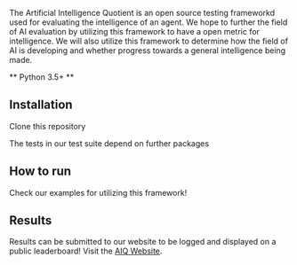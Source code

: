 The Artificial Intelligence Quotient is an open source testing frameworkd used for evaluating the intelligence of an agent. We hope to further the field of AI evaluation by utilizing this framework to have a open metric for intelligence. We will also utilize this framework to determine how the field of AI is developing and whether progress towards a general intelligence being made.

** Python 3.5+ **

## Installation
Clone this repository

The tests in our test suite depend on further packages


## How to run
Check our examples for utilizing this framework!


## Results
Results can be submitted to our website to be logged and displayed on a public leaderboard!
Visit the [AIQ Website](https://portal.eecs.wsu.edu/aiq/).







